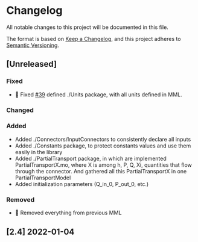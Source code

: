 # Changelog

All notable changes to this project will be documented in this file.

The format is based on [Keep a Changelog](https://keepachangelog.com/en/1.0.0/),
and this project adheres to [Semantic Versioning](https://semver.org/spec/v2.0.0.html).

## [Unreleased]

### Fixed
 - 📏 Fixed [#39](https://github.com/Metroscope-dev/metroscope-modeling-library/issues/39) defined ./Units package, with all units defined in MML. 

### Changed

### Added
 - Added ./Connectors/InputConnectors to consistently declare all inputs
 - Added ./Constants package, to protect constants values and use them easily in the library
 - Added ./PartialTransport package, in which are implemented PartialTransportX.mo, where X is among h, P, Q, Xi, quantities that flow through the connector.
  And gathered all this PartialTransportX in one PartialTransportModel
 - Added initialization parameters (Q_in_0, P_out_0, etc.)

### Removed
 - 🧹 Removed everything from previous MML

## [2.4] 2022-01-04
